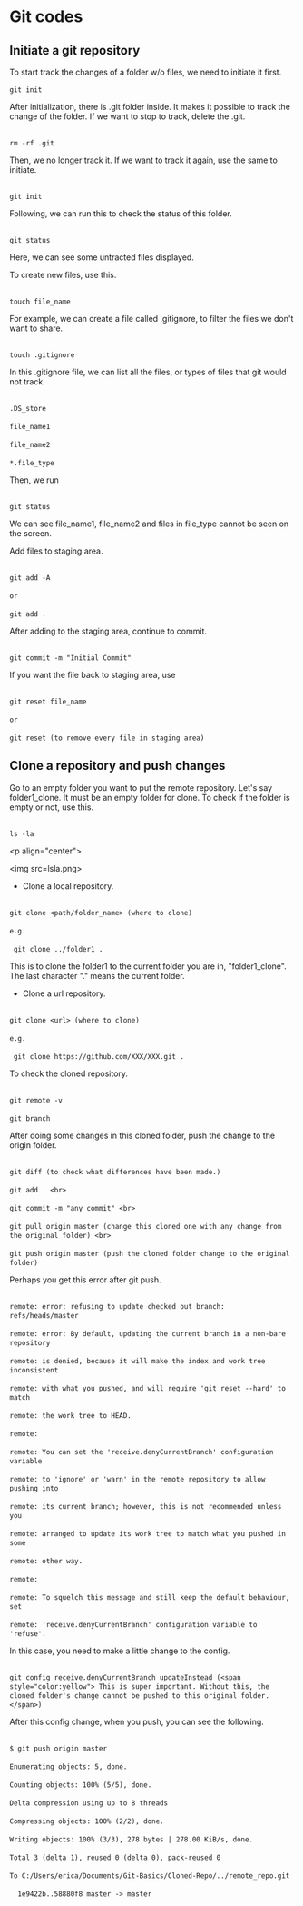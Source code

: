 # Git codes
## Initiate a git repository

To start track the changes of a folder w/o files, we need to initiate it first.

```shell
git init
```


After initialization, there is .git folder inside. It makes it possible to track the change of the folder. If we want to stop to track, delete the .git.

```shell

rm -rf .git

```

Then, we no longer track it. If we want to track it again, use the same to initiate.

```shell

git init

```

Following, we can run this to check the status of this folder.

```shell

git status

```

Here, we can see some untracted files displayed.

To create new files, use this.

```shell

touch file_name

```

For example, we can create a file called .gitignore, to filter the files we don't want to share.

```shell

touch .gitignore

```

In this .gitignore file, we can list all the files, or types of files that git would not track.

```shell

.DS_store

file_name1

file_name2

*.file_type

```

Then, we run

```shell

git status

```

We can see file_name1, file_name2 and files in file_type cannot be seen on the screen.



Add files to staging area.

```shell

git add -A

or

git add .

```

After adding to the staging area, continue to commit.

```shell

git commit -m "Initial Commit"

```



If you want the file back to staging area, use

```shell

git reset file_name

or

git reset (to remove every file in staging area)

```





## Clone a repository and push changes

Go to an empty folder you want to put the remote repository. Let's say folder1_clone. It must be an empty folder for clone. To check if the folder is empty or not, use this.

```shell

ls -la

```

<p align="center">

<img src=lsla.png>

</p>



+ Clone a local repository. <br>

```shell

git clone <path/folder_name> (where to clone)

e.g. 

 git clone ../folder1 .

```

 This is to clone the folder1 to the current folder you are in, "folder1_clone". The last character "." means the current folder.



+ Clone a url repository. <br>

```shell

git clone <url> (where to clone)

e.g. 

 git clone https://github.com/XXX/XXX.git .

```

To check the cloned repository. <br>

```shell

git remote -v

git branch

```



After doing some changes in this cloned folder, push the change to the origin folder.

```shell

git diff (to check what differences have been made.)

git add . <br>

git commit -m "any commit" <br>

git pull origin master (change this cloned one with any change from the original folder) <br>

git push origin master (push the cloned folder change to the original folder) 

```



Perhaps you get this error after git push.

```shell

remote: error: refusing to update checked out branch: refs/heads/master

remote: error: By default, updating the current branch in a non-bare repository

remote: is denied, because it will make the index and work tree inconsistent

remote: with what you pushed, and will require 'git reset --hard' to match

remote: the work tree to HEAD.

remote:

remote: You can set the 'receive.denyCurrentBranch' configuration variable

remote: to 'ignore' or 'warn' in the remote repository to allow pushing into

remote: its current branch; however, this is not recommended unless you

remote: arranged to update its work tree to match what you pushed in some

remote: other way.

remote:

remote: To squelch this message and still keep the default behaviour, set

remote: 'receive.denyCurrentBranch' configuration variable to 'refuse'.

```

In this case, you need to make a little change to the config.

```shell

git config receive.denyCurrentBranch updateInstead (<span style="color:yellow"> This is super important. Without this, the cloned folder's change cannot be pushed to this original folder. </span>)

```

After this config change, when you push, you can see the following.

```shell

$ git push origin master

Enumerating objects: 5, done.

Counting objects: 100% (5/5), done.

Delta compression using up to 8 threads

Compressing objects: 100% (2/2), done.

Writing objects: 100% (3/3), 278 bytes | 278.00 KiB/s, done.

Total 3 (delta 1), reused 0 (delta 0), pack-reused 0

To C:/Users/erica/Documents/Git-Basics/Cloned-Repo/../remote_repo.git

  1e9422b..58880f8 master -> master
```
